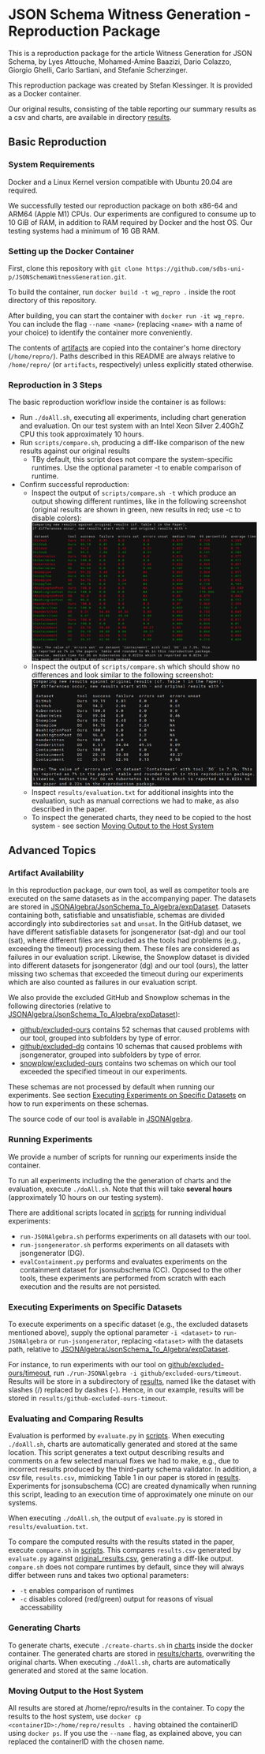 # JSON Schema Witness Generation - Reproduction Package

This is a reproduction package for the article Witness Generation for JSON Schema,
by Lyes Attouche, Mohamed-Amine Baazizi, Dario Colazzo, Giorgio Ghelli, Carlo Sartiani, and Stefanie Scherzinger.

This reproduction package was created by Stefan Klessinger.
It is provided as a Docker container.

Our original results, consisting of the table reporting our summary results as a csv and charts, are available in directory [results](artifacts/results). 

## Basic Reproduction
### System Requirements
Docker and a Linux Kernel version compatible with Ubuntu 20.04 are required.

We successfully tested our reproduction package on both x86-64 and ARM64 (Apple M1) CPUs. 
Our experiments are configured to consume up to 10 GiB of RAM, in addition to RAM required by Docker and the host OS. Our testing systems had a minimum of 16 GB RAM. 
### Setting up the Docker Container
First, clone this repository with 
``git clone https://github.com/sdbs-uni-p/JSONSchemaWitnessGeneration.git``. 

To build the container, run ``docker build -t wg_repro .`` inside the root directory of this repository.

After building, you can start the container with ``docker run -it wg_repro``. You can include the flag ``--name <name>`` (replacing ``<name>`` with a name of your choice) to identify the container more conveniently.

The contents of [artifacts](artifacts) are copied into the container's home directory (``/home/repro/``). Paths described in this README are always relative to ``/home/repro/`` (or ``artifacts``, respectively) unless explicitly stated otherwise.

### Reproduction in 3 Steps
The basic reproduction workflow inside the container is as follows:
* Run ``./doAll.sh``, executing all experiments, including chart generation and evaluation. On our test system with an Intel Xeon Silver 2.40GhZ CPU this took approximately 10 hours.
* Run ``scripts/compare.sh``, producing a diff-like comparison of the new results against our original results
  * TBy default, this script does not compare the system-specific runtimes. Use the optional parameter -t to enable comparison of runtime.
* Confirm successful reproduction:
    * Inspect the output of ``scripts/compare.sh -t`` which produce an output showing different runtimes, like in the following screenshot (original results are shown in green, new results in red; use -c to disable colors):
      ![Output of compare script with runtimes showing differences](supplements/compare-t.png "Compare output with runtime")
    * Inspect the output of ``scripts/compare.sh`` which should show no differences and look similar to the following screenshot:
      ![Output of compare script without runtimes showing no differences](supplements/compare.png "Compare output without runtime")
    * Inspect ``results/evaluation.txt`` for additional insights into the evaluation, such as manual corrections we had to make, as also described in the paper.
    * To inspect the generated charts, they need to be copied to the host system - see section [Moving Output to the Host System](#moving-output-to-the-host-system)

## Advanced Topics
### Artifact Availability
In this reproduction package, our own tool, as well as competitor tools are executed on the same datasets as in the accompanying paper. The datasets are stored in [JSONAlgebra/JsonSchema_To_Algebra/expDataset](artifacts/JSONAlgebra/JsonSchema_To_Algebra/expDataset). Datasets containing both, satisfiable and unsatisfiable, schemas are divided accordingly into subdirectories ``sat``  and ``unsat``. In the GitHub dataset, we have different satisfiable datasets for jsongenerator (sat-dg) and our tool (sat), where different files are excluded as the tools had problems (e.g., exceeding the timeout) processing them. These files are considered as failures in our evaluation script. Likewise, the Snowplow dataset is divided into different datasets for jsongenerator (dg) and our tool (ours), the latter missing two schemas that exceeded the timeout during our experiments which are also counted as failures in our evaluation script.

We also provide the excluded GitHub and Snowplow schemas in the following directories (relative to [JSONAlgebra/JsonSchema_To_Algebra/expDataset](artifacts/JSONAlgebra/JsonSchema_To_Algebra/expDataset)):
* [github/excluded-ours](artifacts/JSONAlgebra/JsonSchema_To_Algebra/expDataset/github/excluded-ours) contains 52 schemas that caused problems with our tool, grouped into subfolders by type of error.
* [github/excluded-dg](artifacts/JSONAlgebra/JsonSchema_To_Algebra/expDataset/github/excluded-dg) contains 10 schemas that caused problems with jsongenerator, grouped into subfolders by type of error.
* [snowplow/excluded-ours](artifacts/JSONAlgebra/JsonSchema_To_Algebra/expDataset/snowplow/excluded-ours) contains two schemas on which our tool exceeded the specified timeout in our experiments.

These schemas are not processed by default when running our experiments. See section [Executing Experiments on Specific Datasets](#executing-experiments-on-specific-datasets) on how to run experiments on these schemas.   

The source code of our tool is available in [JSONAlgebra](artifacts/JSONAlgebra).

### Running Experiments
We provide a number of scripts for running our experiments inside the container.

To run all experiments including the the generation of charts and the evaluation, execute ``./doAll.sh``. Note that this will take **several hours** (approximately 10 hours on our testing system).

There are additional scripts located in [scripts](artifacts/scripts) for running individual experiments:
* ``run-JSONAlgebra.sh`` performs experiments on all datasets with our tool.
* ``run-jsongenerator.sh`` performs experiments on all datasets with jsongenerator (DG).
* ``evalContainment.py`` performs and evaluates experiments on the containment dataset for jsonsubschema (CC). Opposed to the other tools, these experiments are performed from scratch with each execution and the results are not persisted.

### Executing Experiments on Specific Datasets
To execute experiments on a specific dataset (e.g., the excluded datasets mentioned above), supply the optional parameter ``-i <dataset>`` to ``run-JSONAlgebra`` or ``run-jsongenerator``, replacing ``<dataset>`` with the datasets path, relative to [JSONAlgebra/JsonSchema_To_Algebra/expDataset](artifacts/JSONAlgebra/JsonSchema_To_Algebra/expDataset).

For instance, to run experiments with our tool on [github/excluded-ours/timeout](artifacts/JSONAlgebra/JsonSchema_To_Algebra/expDataset/github/excluded-ours/timeout), run ``./run-JSONAlgebra -i github/excluded-ours/timeout``. Results will be store in a subdirectory of [results](artifacts/results), named like the dataset with slashes (/) replaced by dashes (-). Hence, in our example, results will be stored in ``results/github-excluded-ours-timeout``.

### Evaluating and Comparing Results
Evaluation is performed by ``evaluate.py`` in [scripts](artifacts/scripts). When executing ``./doAll.sh``, charts are automatically generated and stored at the same location. This script generates a text output describing results and comments on a few selected manual fixes we had to make, e.g., due to incorrect results produced by the third-party schema validator. In addition, a csv file, ``results.csv``, mimicking Table 1 in our paper is stored in [results](artifacts/results). Experiments for jsonsubschema (CC) are created dynamically when running this script, leading to an execution time of approximately one minute on our systems. 

When executing ``./doAll.sh``, the output of ``evaluate.py`` is stored in ``results/evaluation.txt``.

To compare the computed results with the results stated in the paper, execute ``compare.sh`` in [scripts](artifactts/scripts). This compares ``results.csv`` generated by ``evaluate.py`` against [original_results.csv](artifacts/results/original_results.csv), generating a diff-like output. ``compare.sh`` does not compare runtimes by default, since they will always differ between runs and takes two optional parameters:
* ``-t`` enables comparison of runtimes
* ``-c`` disables colored (red/green) output for reasons of visual accessability

### Generating Charts
To generate charts, execute ``./create-charts.sh`` in [charts](artifacts/charts) inside the docker container. The generated charts are stored in [results/charts](artifacts/results/charts), overwriting the original charts. When executing ``./doAll.sh``, charts are automatically generated and stored at the same location.

### Moving Output to the Host System

All results are stored at /home/repro/results in the container. To copy the results to the host system, use ``docker cp <containerID>:/home/repro/results .`` having obtained the containerID using ``docker ps``. If you use the ``--name`` flag, as explained above, you can replaced the containerID with the chosen name.
